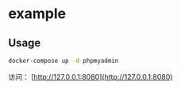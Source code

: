 # example

## Usage

```bash
docker-compose up -d phpmyadmin
```

访问： [http://127.0.0.1:8080](http://127.0.0.1:8080)
